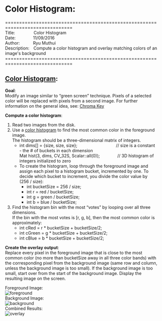 # Color Histogram: 
==============================================================================<br>
Title:&emsp;&emsp;&emsp;&nbsp;&nbsp;&nbsp;&nbsp;
Color Histogram<br>
Date:&emsp;&emsp;&emsp;&nbsp;&nbsp;&nbsp;
11/09/2016<br>
Author:&emsp;&emsp;&nbsp;&nbsp;&nbsp;&nbsp;Ryu Muthui<br>
Description:&emsp;Compute a color histogram and overlay matching colors of an image's background
==============================================================================<br>

## <a href="https://github.com/Coderaulic/Computer_Vision/blob/master/Program3/Program3.cpp">Color Histogram</a>:

<strong>Goal</strong>:<br> Modify an image similar to “green screen” technique.
Pixels of a selected color will be replaced with pixels from a second image. 
For further information on the general idea, see: <a href="http://en.wikipedia.org/wiki/Chroma_key">Chroma Key</a>

<strong>Compute a color histogram</strong>:<br>
1) Read two images from the disk.
2) Use a <a href="https://en.wikipedia.org/wiki/Color_histogram">color histogram</a> to find the most common color in the foreground image.<br>
The histogram should be a three-dimensional matrix of integers. 
   - int dims[] = {size, size, size};&emsp;&emsp;&nbsp;&emsp;&emsp;&nbsp;&emsp;&emsp;&nbsp;&emsp;&emsp;&nbsp;// size is a constant - the # of buckets in each dimension<br>
Mat hist(3, dims, CV_32S, Scalar::all(0)); &emsp;&emsp;&nbsp;&emsp;&nbsp;&nbsp;// 3D histogram of integers initialized to zero<br>
   - To create the histogram, loop through the foreground image and assign each pixel to a histogram bucket, incremented by one. To decide which bucket to increment, you divide the color value by (256 / size):
      - int bucketSize = 256 / size;
      - int r = red / bucketSize;
      - int g = green / bucketSize;
      - int b = blue / bucketSize;
3) Find the histogram bin with the most “votes” by looping over all three dimensions.<br>
   If the bin with the most votes is [r, g, b], then the most common color is approximately:<br>
   - int cRed = r * bucketSize + bucketSize/2;
   - int cGreen = g * bucketSize + bucketSize/2;
   - int cBlue = b * bucketSize + bucketSize/2;

<strong>Create the overlay output</strong>:<br>
Replace every pixel in the foreground image that is close to the most common color (no more than bucketSize
away in all three color bands) with the corresponding pixel from the background image (same row and
column, unless the background image is too small). If the background image is too small, start over from the
start of the background image. Display the resulting image on the screen.

Foreground Image:<br>
![foreground](https://cloud.githubusercontent.com/assets/10789046/24435244/fb87c6b2-13e8-11e7-874a-352386416e80.jpg)<br>
Background Image:<br>
![background](https://cloud.githubusercontent.com/assets/10789046/24435246/fb8ee6c2-13e8-11e7-9389-633ea6bb05c2.jpg)<br>
Combined Results:<br>
![overlay](https://cloud.githubusercontent.com/assets/10789046/24435245/fb8de592-13e8-11e7-82e4-c68bc825304f.jpg)

